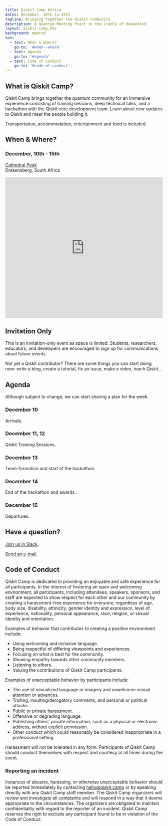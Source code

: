 ```yaml
---
title: Qiskit Camp Africa
dates: December, 10th to 15th
tagline: Bringing together the Qiskit community
description: A Quantum Meeting Point in the Cradle of Humankind
layout: qiskit-camp.hbs
background: madrid
nav:
  - text: When & where?
    go-to: '#when--where'
  - text: Agenda
    go-to: '#agenda'
  - text: Code of Conduct
    go-to: '#code-of-conduct'
---
```


## What is Qiskit Camp?

Qiskit Camp brings together the quantum community for an immersive experience consisting of training sessions, deep technical talks, and a hackathon with the Qiskit core development team. Learn about new updates to Qiskit and meet the people building it.

Transportation, accommodation, entertainment and food is included.

## When & Where?

### December, 10th - 15th

[Cathedral Peak](https://www.research.ibm.com/ibm-q/learn/what-is-ibm-q/)<br/>Drakensberg, South Africa

<iframe title="Cathedral Peak Hotel" src="https://www.google.com/maps/embed?pb=!1m18!1m12!1m3!1d55902.51528859832!2d29.298199986326125!3d-28.871378011851245!2m3!1f0!2f0!3f0!3m2!1i1024!2i768!4f13.1!3m3!1m2!1s0x1ef31d5321e02201%3A0x64cb69731c18a9bd!2sCathedral+Peak+Hotel!5e0!3m2!1sen!2ses!4v1560354193847!5m2!1sen!2ses" width="100%" height="450" frameborder="0" style="border:0" allowfullscreen></iframe>

## Invitation Only

This is an invitation-only event as space is limited. Students, researchers, educators, and developers are encouraged to sign up for communications about future events.

Not yet a Qiskit contributor? There are some things you can start doing now: write a blog, create a tutorial, fix an issue, make a video, teach Qiskit…

## Agenda

Although subject to change, we can start sharing a plan for the week.

### December 10

Arrivals.

### December 11, 12

Qiskit Training Sessions.

### December 13

Team-formation and start of the hackathon.

### December 14

End of the hackathon and awards.

### December 15

Departures.

## Have a question?

[Join us in Slack](https://qiskit.slack.com/).

[Send an e-mail](mailto:hello@qiskit.camp).

## Code of Conduct

Qiskit Camp is dedicated to providing an enjoyable and safe experience for all participants. In the interest of fostering an open and welcoming environment, all participants, including attendees, speakers, sponsors, and staff are expected to show respect for each other and our community by creating a harassment-free experience for everyone, regardless of age, body size, disability, ethnicity, gender identity and expression, level of experience, nationality, personal appearance, race, religion, or sexual identity and orientation.

Examples of behavior that contributes to creating a positive environment include:

- Using welcoming and inclusive language.
- Being respectful of differing viewpoints and experiences.
- Focusing on what is best for the community.
- Showing empathy towards other community members.
- Listening to others.
- Valuing the contributions of Qiskit Camp participants.

Examples of unacceptable behavior by participants include:

- The use of sexualized language or imagery and unwelcome sexual attention or advances.
- Trolling, insulting/derogatory comments, and personal or political attacks.
- Public or private harassment.
- Offensive or degrading language.
- Publishing others' private information, such as a physical or electronic address, without explicit permission.
- Other conduct which could reasonably be considered inappropriate in a professional setting.

Harassment will not be tolerated in any form. Participants of Qiskit Camp should conduct themselves with respect and courtesy at all times during the event.

### Reporting an incident

Instances of abusive, harassing, or otherwise unacceptable behavior should be reported immediately by contacting [hello@qiskit.camp](mailto:hello@qiskit.camp) or by speaking directly with any Qiskit Camp staff member. The Qiskit Camp organizers will review and investigate all complaints and will respond in a way that it deems appropriate to the circumstances. The organizers are obligated to maintain confidentiality with regard to the reporter of an incident. Qiskit Camp reserves the right to exclude any participant found to be in violation of the Code of Conduct.
